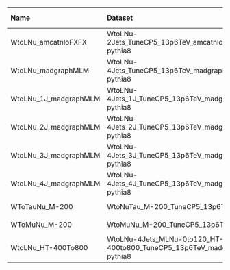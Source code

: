 | Name                  | Dataset                                                                  | RunIII2024Summer24 Request   | Status                            |
|:----------------------|:-------------------------------------------------------------------------|:-----------------------------|:----------------------------------|
| WtoLNu_amcatnloFXFX   | WtoLNu-2Jets_TuneCP5_13p6TeV_amcatnloFXFX-pythia8                        | NONE                         | $${\color{red}\textbf{MISSING}}$$ |
| WtoLNu_madgraphMLM    | WtoLNu-4Jets_TuneCP5_13p6TeV_madgraphMLM-pythia8                         | NONE                         | $${\color{red}\textbf{MISSING}}$$ |
| WtoLNu_1J_madgraphMLM | WtoLNu-4Jets_1J_TuneCP5_13p6TeV_madgraphMLM-pythia8                      | NONE                         | $${\color{red}\textbf{MISSING}}$$ |
| WtoLNu_2J_madgraphMLM | WtoLNu-4Jets_2J_TuneCP5_13p6TeV_madgraphMLM-pythia8                      | NONE                         | $${\color{red}\textbf{MISSING}}$$ |
| WtoLNu_3J_madgraphMLM | WtoLNu-4Jets_3J_TuneCP5_13p6TeV_madgraphMLM-pythia8                      | NONE                         | $${\color{red}\textbf{MISSING}}$$ |
| WtoLNu_4J_madgraphMLM | WtoLNu-4Jets_4J_TuneCP5_13p6TeV_madgraphMLM-pythia8                      | NONE                         | $${\color{red}\textbf{MISSING}}$$ |
| WToTauNu_M-200        | WtoNuTau_M-200_TuneCP5_13p6TeV_pythia8                                   | NONE                         | $${\color{red}\textbf{MISSING}}$$ |
| WToMuNu_M-200         | WtoMuNu_M-200_TuneCP5_13p6TeV_pythia8                                    | NONE                         | $${\color{red}\textbf{MISSING}}$$ |
| WtoLNu_HT-400To800    | WtoLNu-4Jets_MLNu-0to120_HT-400to800_TuneCP5_13p6TeV_madgraphMLM-pythia8 | NONE                         | $${\color{red}\textbf{MISSING}}$$ |